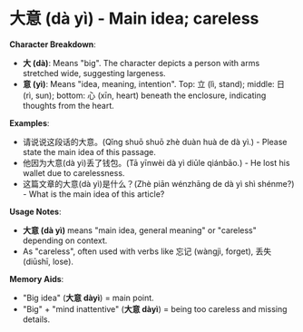 # **大意 (dà yì) - Main idea; careless**

**Character Breakdown**:  
- **大 (dà)**: Means "big". The character depicts a person with arms stretched wide, suggesting largeness.  
- **意 (yì)**: Means "idea, meaning, intention". Top: 立 (lì, stand); middle: 日 (rì, sun); bottom: 心 (xīn, heart) beneath the enclosure, indicating thoughts from the heart.

**Examples**:  
- 请说说这段话的大意。(Qǐng shuō shuō zhè duàn huà de dà yì.) - Please state the main idea of this passage.  
- 他因为大意(dà yì)丢了钱包。(Tā yīnwèi dà yì diūle qiánbāo.) - He lost his wallet due to carelessness.  
- 这篇文章的大意(dà yì)是什么？(Zhè piān wénzhāng de dà yì shì shénme?) - What is the main idea of this article?

**Usage Notes**:  
- **大意 (dà yì)** means "main idea, general meaning" or "careless" depending on context.  
- As "careless", often used with verbs like 忘记 (wàngjì, forget), 丢失 (diūshī, lose).

**Memory Aids**:  
- "Big idea" (**大意 dàyì**) = main point.  
- "Big" + "mind inattentive" (**大意 dàyì**) = being too careless and missing details.